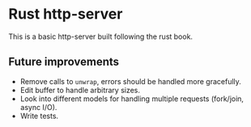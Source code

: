 # Rust http-server

This is a basic http-server built following the rust book.

## Future improvements

- Remove calls to `unwrap`, errors should be handled more gracefully.
- Edit buffer to handle arbitrary sizes.
- Look into different models for handling multiple requests (fork/join, async I/O).
- Write tests.
